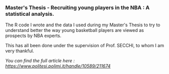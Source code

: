 ### Master's Thesis - Recruiting young players in the NBA : A statistical analysis.

The R code I wrote and the data I used during my Master's Thesis to try to understand better the way young basketball players are viewed as prospects by NBA experts.

This has all been done under the supervision of Prof. SECCHI, to whom I am very thankful.

*You can find the full article here : https://www.politesi.polimi.it/handle/10589/211674*
